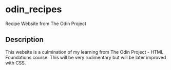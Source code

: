 # odin_recipes
Recipe Website from The Odin Project

## Description
This website is a culmination of my learning from The Odin Project - HTML Foundations course. This will be very rudimentary but will be later improved with CSS.